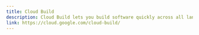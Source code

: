 ```yaml
---
title: Cloud Build
description: Cloud Build lets you build software quickly across all languages. Get complete control over defining custom workflows for building, testing, and deploying across multiple environments such as VMs, serverless, Kubernetes, or Firebase.
link: https://cloud.google.com/cloud-build/
---
```


